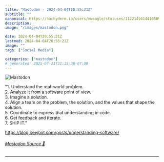 ```yaml
---
title: "Mastodon - 2024-04-04T20:55:21Z"
subtitle: ""
canonical: https://hachyderm.io/users/mweagle/statuses/112214941441058943
description:
image: "/images/mastodon.png"

date: 2024-04-04T20:55:21Z
lastmod: 2024-04-04T20:55:21Z
image: ""
tags: ["Social Media"]

categories: ["mastodon"]
# generated: 2025-07-21T21:15:38-07:00
---
```

![Mastodon](/images/mastodon.png)

<p>“1. Understand the real-world problem.<br />2. Analyze it from a software point of view. <br />3. Imagine a solution.<br />4. Align a team on the problem, the solution, and the values that shape the solution.<br />5. Coordinate to express that understanding in code.<br />6. Get feedback and iterate.<br />7. SHIP IT.”</p><p><a href="https://blog.ceejbot.com/posts/understanding-software/" target="_blank" rel="nofollow noopener noreferrer" translate="no"><span class="invisible">https://</span><span class="ellipsis">blog.ceejbot.com/posts/underst</span><span class="invisible">anding-software/</span></a></p>


###### [Mastodon Source 🐘](https://hachyderm.io/@mweagle/112214941441058943)

___
